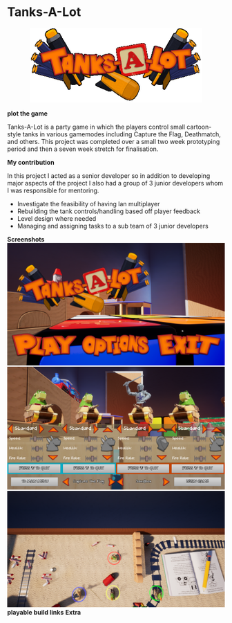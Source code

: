 # Tanks-A-Lot


<p align="center">
  <img width="400" height="173" src="Tanks.png">
</p>

<b>plot the game </b>
<p>Tanks-A-Lot is a party game in which the players control small cartoon-style tanks in various gamemodes including Capture the Flag, Deathmatch, and others.
This project was completed over a small two week prototyping period and then a seven week stretch for finalisation.</p>

<b>My contribution </b>

In this project I acted as a senior developer so in addition to developing major aspects of the project I also had a group of 3 junior developers whom I was responsible for mentoring.

<ul>
  <li>Investigate the feasibility of having lan multiplayer</li>
  <li>Rebuilding the tank controls/handling based off player feedback </li>
  <li>Level design where needed</li>
  <li>Managing and assigning tasks to a sub team of 3 junior developers</li>
</ul>  
<b>Screenshots</b>
<img  src="HighresScreenshot00003.png">
 <img  src="HighresScreenshot00001.png">
 <img  src="HighresScreenshot00002.png">
<b>playable build links</b>
<b>Extra</b>